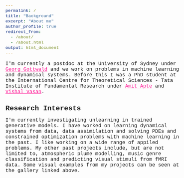 ```yaml
---
permalink: /
title: "Background"
excerpt: "About me"
author_profile: true
redirect_from: 
  - /about/
  - /about.html
output: html_document
---
```


<style type="text/css">
  * {
  font-family: Consolas, Menlo, Monaco, Lucida Console, "Liberation Mono", "DejaVu Sans Mono", "Bitstream Vera Sans Mono", "Courier New", monospace, serif;
  }
  h1{
    font-size: 140%;
    font-family: Consolas, Menlo, Monaco, Lucida Console, "Liberation Mono", "DejaVu Sans Mono", "Bitstream Vera Sans Mono", "Courier New", monospace, serif;
  }
  body{
    font-size: 100%;
  }
  a:link {
    color: deeppink;
    background-color: transparent;
    text-decoration: bold;
  }

  a:visited {
    color: deeppink;
    background-color: transparent;
    text-decoration: bold;
  }
</style>

I'm currently a postdoc at the University of Sydney under [Georg Gottwald](https://www.maths.usyd.edu.au/u/gottwald/) and we work on problems in machine learning and dynamical systems. Before this I was a PhD student at the International Centre for Theoretical Sciences - Tata Institute of Fundamental Research under [Amit Apte](https://www.iiserpune.ac.in/research/department/data-science/people/faculty/regular-faculty/amit-apte/359) and [Vishal Vasan](https://www.icts.res.in/people/vishal-vasan).

# Research Interests
I'm currently investigating unlearning in trained generative models. I have worked on learning dynamical systems from data, data assimilation and solving PDEs and constrained optimization problems with machine learning in the past. I like working on a wide range of appiled problems. My other past projects include, but are not limited to, atmospheric plume modelling, music genre classification and predicting visual stimuli from fMRI data. Some visual examples from my projects can be seen at the gallery linked above.




